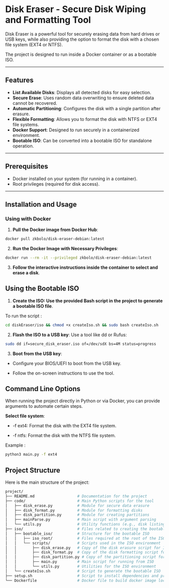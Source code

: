 # Disk Eraser - Secure Disk Wiping and Formatting Tool

Disk Eraser is a powerful tool for securely erasing data from hard drives or USB keys, while also providing the option to format the disk with a chosen file system (EXT4 or NTFS).

The project is designed to run inside a Docker container or as a bootable ISO.

---

## Features

- **List Available Disks**: Displays all detected disks for easy selection.
- **Secure Erase**: Uses random data overwriting to ensure deleted data cannot be recovered.
- **Automatic Partitioning**: Configures the disk with a single partition after erasure.
- **Flexible Formatting**: Allows you to format the disk with NTFS or EXT4 file systems.
- **Docker Support**: Designed to run securely in a containerized environment.
- **Bootable ISO**: Can be converted into a bootable ISO for standalone operation.

---

## Prerequisites

- Docker installed on your system (for running in a container).
- Root privileges (required for disk access).

---

## Installation and Usage

### Using with Docker

1. **Pull the Docker image from Docker Hub**:
```bash
docker pull zkbolo/disk-eraser-debian:latest
 ```

2. **Run the Docker Image with Necessary Privileges**:

```bash
docker run --rm -it --privileged zkbolo/disk-eraser-debian:latest
```

3. **Follow the interactive instructions inside the container to select and erase a disk**.

## Using the Bootable ISO

1. **Create the ISO: Use the provided Bash script in the project to generate a bootable ISO file**.

To run the script :

```bash
cd diskEraser/iso && chmod +x createIso.sh && sudo bash createIso.sh
```

2. **Flash the ISO to a USB key**: Use a tool like dd or Rufus:

```bash
sudo dd if=secure_disk_eraser.iso of=/dev/sdX bs=4M status=progress
```

3. **Boot from the USB key**:

- Configure your BIOS/UEFI to boot from the USB key.

- Follow the on-screen instructions to use the tool.

## Command Line Options

When running the project directly in Python or via Docker, you can provide arguments to automate certain steps.

**Select file system**:

- -f ext4: Format the disk with the EXT4 file system.

- -f ntfs: Format the disk with the NTFS file system.

Example :

```bash
python3 main.py -f ext4
```

## Project Structure

Here is the main structure of the project:

```bash
project/
├── README.md                   # Documentation for the project
├── code/                       # Main Python scripts for the tool
│   ├── disk_erase.py           # Module for secure data erasure
│   ├── disk_format.py          # Module for formatting disks
│   ├── disk_partition.py       # Module for creating partitions
│   ├── mainParse.py            # Main script with argument parsing
│   └── utils.py                # Utility functions (e.g., disk listing)
├── iso/                        # Files related to creating the bootable ISO
│   ├── bootable_iso/           # Structure for the bootable ISO
│   │   ├── iso_root/           # Files required at the root of the ISO
│   │   └── scripts/            # Scripts used in the ISO environment
│   │       ├── disk_erase.py   # Copy of the disk erasure script for ISO
│   │       ├── disk_format.py  # Copy of the disk formatting script for ISO
│   │       ├── disk_partition.py # Copy of the partitioning script for ISO
│   │       ├── main.py         # Main script for running from ISO
│   │       └── utils.py        # Utilities for the ISO environment
│   └── createIso.sh            # Script to generate the bootable ISO
├── setup.sh                    # Script to install dependencies and prepare the project
└── Dockerfile                  # Docker file to build docker image locally
```
